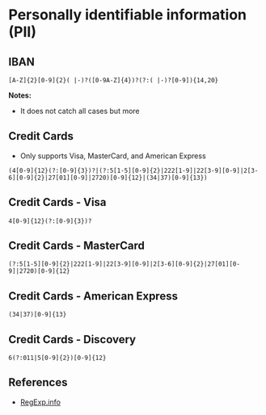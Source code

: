 # Personally identifiable information (PII)

## IBAN

```
[A-Z]{2}[0-9]{2}( |-)?([0-9A-Z]{4})?(?:( |-)?[0-9]){14,20}
```

**Notes:**

- It does not catch all cases but more

## Credit Cards

- Only supports Visa, MasterCard, and American Express

```
(4[0-9]{12}(?:[0-9]{3})?|(?:5[1-5][0-9]{2}|222[1-9]|22[3-9][0-9]|2[3-6][0-9]{2}|27[01][0-9]|2720)[0-9]{12}|(34|37)[0-9]{13})
```


## Credit Cards - Visa

```
4[0-9]{12}(?:[0-9]{3})?
```

## Credit Cards - MasterCard

```
(?:5[1-5][0-9]{2}|222[1-9]|22[3-9][0-9]|2[3-6][0-9]{2}|27[01][0-9]|2720)[0-9]{12}
```

## Credit Cards - American Express

```
(34|37)[0-9]{13}
```

## Credit Cards - Discovery

```
6(?:011|5[0-9]{2})[0-9]{12}
```


## References

- [RegExp.info](https://www.regular-expressions.info/creditcard.html)

